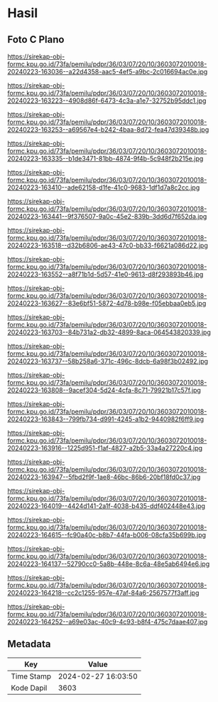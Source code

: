 # Hasil

## Foto C Plano

https://sirekap-obj-formc.kpu.go.id/73fa/pemilu/pdpr/36/03/07/20/10/3603072010018-20240223-163036--a22d4358-aac5-4ef5-a9bc-2c016694ac0e.jpg

https://sirekap-obj-formc.kpu.go.id/73fa/pemilu/pdpr/36/03/07/20/10/3603072010018-20240223-163223--4908d86f-6473-4c3a-a1e7-32752b95ddc1.jpg

https://sirekap-obj-formc.kpu.go.id/73fa/pemilu/pdpr/36/03/07/20/10/3603072010018-20240223-163253--a69567e4-b242-4baa-8d72-fea47d39348b.jpg

https://sirekap-obj-formc.kpu.go.id/73fa/pemilu/pdpr/36/03/07/20/10/3603072010018-20240223-163335--b1de3471-81bb-4874-9f4b-5c948f2b215e.jpg

https://sirekap-obj-formc.kpu.go.id/73fa/pemilu/pdpr/36/03/07/20/10/3603072010018-20240223-163410--ade62158-d1fe-41c0-9683-1df1d7a8c2cc.jpg

https://sirekap-obj-formc.kpu.go.id/73fa/pemilu/pdpr/36/03/07/20/10/3603072010018-20240223-163441--9f376507-9a0c-45e2-839b-3dd6d7f652da.jpg

https://sirekap-obj-formc.kpu.go.id/73fa/pemilu/pdpr/36/03/07/20/10/3603072010018-20240223-163518--d32b6806-ae43-47c0-bb33-f6621a086d22.jpg

https://sirekap-obj-formc.kpu.go.id/73fa/pemilu/pdpr/36/03/07/20/10/3603072010018-20240223-163552--a8f71b1d-5d57-41e0-9613-d8f293893b46.jpg

https://sirekap-obj-formc.kpu.go.id/73fa/pemilu/pdpr/36/03/07/20/10/3603072010018-20240223-163627--83e6bf51-5872-4d78-b98e-f05ebbaa0eb5.jpg

https://sirekap-obj-formc.kpu.go.id/73fa/pemilu/pdpr/36/03/07/20/10/3603072010018-20240223-163703--84b731a2-db32-4899-8aca-064543820339.jpg

https://sirekap-obj-formc.kpu.go.id/73fa/pemilu/pdpr/36/03/07/20/10/3603072010018-20240223-163737--58b258a6-371c-496c-8dcb-6a98f3b02492.jpg

https://sirekap-obj-formc.kpu.go.id/73fa/pemilu/pdpr/36/03/07/20/10/3603072010018-20240223-163808--9acef304-5d24-4cfa-8c71-79921b17c57f.jpg

https://sirekap-obj-formc.kpu.go.id/73fa/pemilu/pdpr/36/03/07/20/10/3603072010018-20240223-163843--799fb734-d991-4245-a1b2-9440982f6ff9.jpg

https://sirekap-obj-formc.kpu.go.id/73fa/pemilu/pdpr/36/03/07/20/10/3603072010018-20240223-163916--1225d951-f1af-4827-a2b5-33a4a27220c4.jpg

https://sirekap-obj-formc.kpu.go.id/73fa/pemilu/pdpr/36/03/07/20/10/3603072010018-20240223-163947--5fbd2f9f-1ae8-46bc-86b6-20bf18fd0c37.jpg

https://sirekap-obj-formc.kpu.go.id/73fa/pemilu/pdpr/36/03/07/20/10/3603072010018-20240223-164019--4424d141-2a1f-4038-b435-ddf402448e43.jpg

https://sirekap-obj-formc.kpu.go.id/73fa/pemilu/pdpr/36/03/07/20/10/3603072010018-20240223-164615--fc90a40c-b8b7-44fa-b006-08cfa35b699b.jpg

https://sirekap-obj-formc.kpu.go.id/73fa/pemilu/pdpr/36/03/07/20/10/3603072010018-20240223-164137--52790cc0-5a8b-448e-8c6a-48e5ab6494e6.jpg

https://sirekap-obj-formc.kpu.go.id/73fa/pemilu/pdpr/36/03/07/20/10/3603072010018-20240223-164218--cc2c1255-957e-47af-84a6-2567577f3aff.jpg

https://sirekap-obj-formc.kpu.go.id/73fa/pemilu/pdpr/36/03/07/20/10/3603072010018-20240223-164252--a69e03ac-40c9-4c93-b8f4-475c7daae407.jpg


## Metadata

| Key        | Value               |
| ---------- | ------------------- |
| Time Stamp | 2024-02-27 16:03:50 |
| Kode Dapil | 3603                |



